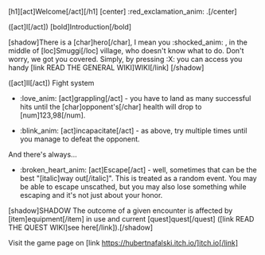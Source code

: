 [h1][act]Welcome[/act][/h1]
[center] :red_exclamation_anim: .[/center]

([act]I[/act]) [bold]Introduction[/bold]

[shadow]There is a [char]hero[/char], I mean you :shocked_anim: , in the middle of [loc]Smuggi[/loc] village, who doesn't know what to do. Don't worry, we got you covered. Simply, by pressing :X: you can access you handy [link READ THE GENERAL WIKI]WIKI[/link] [/shadow]

([act]II[/act]) Fight system

- :love_anim: [act]grappling[/act] - you have to land as many successful hits until the [char]opponent's[/char] health will drop to [num]123,98[/num].

- :blink_anim: [act]incapacitate[/act] - as above, try multiple times until you manage to defeat the opponent.

And there's always...
- :broken_heart_anim: [act]Escape[/act] - well, sometimes that can be the best "[italic]way out[/italic]".
This is treated as a random event.
You may be able to escape unscathed, but you may also lose something while escaping and it's not just about your honor.

[shadow]SHADOW The outcome of a given encounter is affected by [item]equipment[/item] in use and current [quest]quest[/quest] ([link READ THE QUEST WIKI]see here[/link]).[/shadow]

Visit the game page on [link https://hubertnafalski.itch.io/]itch.io[/link]
